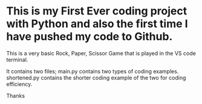 # This is my First Ever coding project with Python and also the first time I have pushed my code to Github.

This is a very basic Rock, Paper, Scissor Game that is played in the VS code terminal.

It contains two files;
main.py contains two types of coding examples.
shortened.py contains the shorter coding example of the two for coding efficiency.

Thanks

